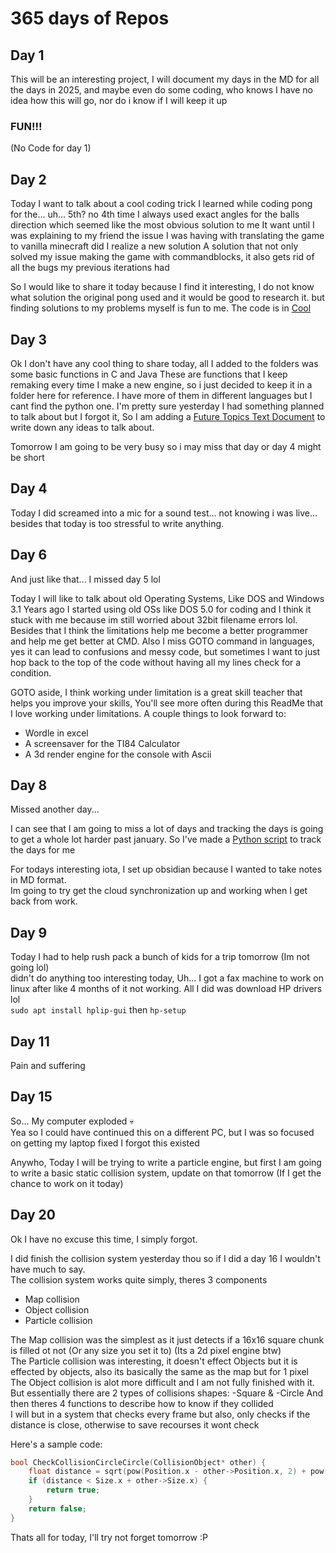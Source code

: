 # 365 days of Repos

## Day 1

This will be an interesting project, I will document my days in the MD for all the days in 2025, and maybe even do some coding, who knows
I have no idea how this will go, nor do i know if I will keep it up

<h3>FUN!!!</h3>

(No Code for day 1)

## Day 2

Today I want to talk about a cool coding trick I learned while coding pong for the... uh... 5th? no 4th time
I always used exact angles for the balls direction which seemed like the most obvious solution to me
It want until I was explaining to my friend the issue I was having with translating the game to vanilla minecraft did I realize a new solution
A solution that not only solved my issue making the game with commandblocks, it also gets rid of all the bugs my previous iterations had

So I would like to share it today because I find it interesting, I do not know what solution the original pong used and it would be good to research it. but finding solutions to my problems myself is fun to me.
The code is in [Cool](Cool/1.2.25-Move_A_Ball.py)

## Day 3

Ok I don't have any cool thing to share today, all I added to the folders was some basic functions in C and Java
These are functions that I keep remaking every time I make a new engine, so i just decided to keep it in a folder here for reference.
I have more of them in different languages but I cant find the python one.
I'm pretty sure yesterday I had something planned to talk about but I forgot it, So I am adding a [Future Topics Text Document](FutureTopics.md) to write down any ideas to talk about.

Tomorrow I am going to be very busy so i may miss that day or day 4 might be short

## Day 4

Today I did screamed into a mic for a sound test... not knowing i was live...
besides that today is too stressful to write anything.

## Day 6

And just like that... I missed day 5 lol

Today I will like to talk about old Operating Systems, Like DOS and Windows 3.1
Years ago I started using old OSs like DOS 5.0 for coding and I think it stuck with me because im still worried about 32bit filename errors lol.
Besides that I think the limitations help me become a better programmer and help me get better at CMD.
Also I miss GOTO command in languages, yes it can lead to confusions and messy code, but sometimes I want to just hop back to the top of the code without having all my lines check for a condition.

GOTO aside, I think working under limitation is a great skill teacher that helps you improve your skills, You'll see more often during this ReadMe that I love working under limitations.
A couple things to look forward to:

- Wordle in excel
- A screensaver for the TI84 Calculator
- A 3d render engine for the console with Ascii

## Day 8

Missed another day...

I can see that I am going to miss a lot of days and tracking the days is going to get a whole lot harder past january. So I've made a [Python script](Testing/WhatDay.py) to track the days for me

For todays interesting iota, I set up obsidian because I wanted to take notes in MD format.<br>
Im going to try get the cloud synchronization up and working when I get back from work.

## Day 9

Today I had to help rush pack a bunch of kids for a trip tomorrow (Im not going lol)<br>
didn't do anything too interesting today, Uh... I got a fax machine to work on linux after like 4 months of it not working. All I did was download HP drivers lol <br>
`sudo apt install hplip-gui` then `hp-setup`

## Day 11

Pain and suffering

## Day 15

So... My computer exploded 💀 <br>
Yea so I could have continued this on a different PC, but I was so focused on getting my laptop fixed I forgot this existed

Anywho, Today I will be trying to write a particle engine, but first I am going to write a basic static collision system, update on that tomorrow (If I get the chance to work on it today)

## Day 20

Ok I have no excuse this time, I simply forgot.

I did finish the collision system yesterday thou so if I did a day 16 I wouldn't have much to say. <br>
The collision system works quite simply, theres 3 components

- Map collision
- Object collision
- Particle collision

The Map collision was the simplest as it just detects if a 16x16 square chunk is filled ot not (Or any size you set it to)
(Its a 2d pixel engine btw) <br>
The Particle collision was interesting, it doesn't effect Objects but it is effected by objects, also its basically the same as the map but for 1 pixel <br>
The Object collision is alot more difficult and I am not fully finished with it. But essentially there are 2 types of collisions shapes: -Square & -Circle
And then theres 4 functions to describe how to know if they collided<br>
I will but in a system that checks every frame but also, only checks if the distance is close, otherwise to save recourses it wont check

Here's a sample code:

```C++
bool CheckCollisionCircleCircle(CollisionObject* other) {
	float distance = sqrt(pow(Position.x - other->Position.x, 2) + pow(Position.y - other->Position.y, 2));
	if (distance < Size.x + other->Size.x) {
		return true;
	}
	return false;
}
```

Thats all for today, I'll try not forget tomorrow :P

